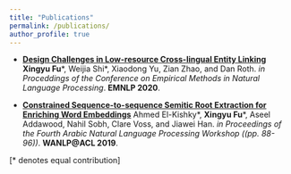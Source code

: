 ```yaml
---
title: "Publications"
permalink: /publications/
author_profile: true
---
```


- [__Design Challenges in Low-resource Cross-lingual Entity Linking__](https://zeyofu.github.io/publication/2020-EDL)
__Xingyu Fu__\*, Weijia Shi\*, Xiaodong Yu, Zian Zhao, and Dan Roth.
<i>in Proceddings of the Conference on Empirical Methods in Natural Language Processing</i>. __EMNLP 2020__.

- [__Constrained Sequence-to-sequence Semitic Root Extraction for Enriching Word Embeddings__](https://zeyofu.github.io/publication/2019-Arabic)
Ahmed El-Kishky*, __Xingyu Fu__\*, Aseel Addawood, Nahil Sobh, Clare Voss, and Jiawei Han.
<i>in Proceedings of the Fourth Arabic Natural Language Processing Workshop ((pp. 88-96))</i>. __WANLP@ACL 2019__.

[\* denotes equal contribution]

